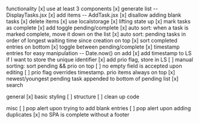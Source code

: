 functionality
[x] use at least 3 components
[x] generate list -- DisplayTasks.jsx
[x] add items -- AddTask.jsx
[x] disallow adding blank tasks
[x] delete items
[x] use localstorage 
[x] lifting state up
[x] mark tasks as complete
[x] add toggle pending/complete
[x] auto sort: when a task is marked complete, move it down on the list
[x] auto sort: pending tasks in order of longest waiting time since creation on top
[x] sort completed entries on bottom
[x] toggle between pending/complete
[x] timestamp entries for easy manipulation -- Date.now() on add
[x] add timestamp to LS if I want to store the unique identifier
[x] add prio flag, store in LS
[ ] manual sorting: sort pending && prio on top
[ ] no empty field is accepted upon editing
[ ] prio flag overrides timestamp. prio items always on top
[x] newest/youngest pending task appended to bottom of pending list
[x] search

general
[x] basic styling
[ ] structure
[ ] clean up code


misc
[ ] pop alert upon trying to add blank entries
[ ] pop alert upon adding duplicates
[x] no SPA is complete without a footer